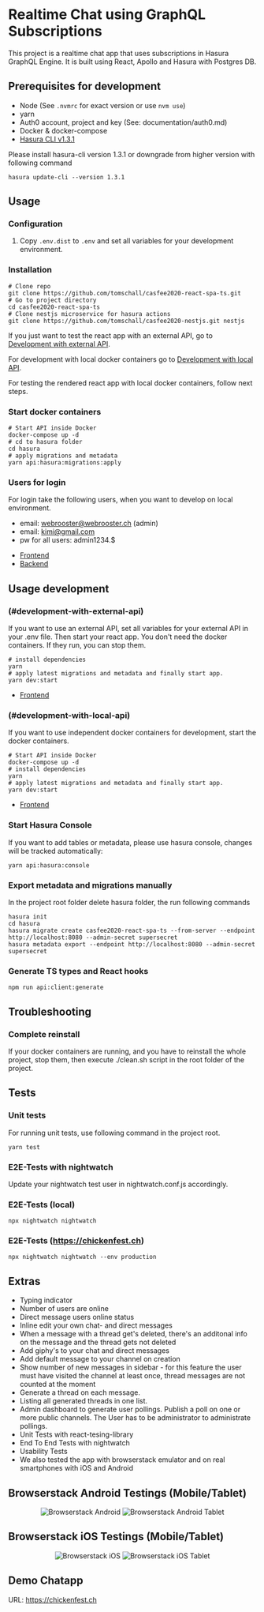 # Realtime Chat using GraphQL Subscriptions

This project is a realtime chat app that uses subscriptions in Hasura GraphQL Engine.
It is built using React, Apollo and Hasura with Postgres DB.

## Prerequisites for development

- Node (See `.nvmrc` for exact version or use `nvm use`)
- yarn
- Auth0 account, project and key (See: documentation/auth0.md)
- Docker & docker-compose
- [Hasura CLI v1.3.1](https://hasura.io/docs/1.0/graphql/core/hasura-cli/install-hasura-cli.html)

Please install hasura-cli version 1.3.1 or downgrade from higher version with following command

```shell script
hasura update-cli --version 1.3.1
```

## Usage

### Configuration

1. Copy `.env.dist` to `.env` and set all variables for your development environment.

### Installation

```shell script
# Clone repo
git clone https://github.com/tomschall/casfee2020-react-spa-ts.git
# Go to project directory
cd casfee2020-react-spa-ts
# Clone nestjs microservice for hasura actions
git clone https://github.com/tomschall/casfee2020-nestjs.git nestjs
```

If you just want to test the react app with an external API, go to [Development with external API](#development-with-external-api).

For development with local docker containers go to [Development with local API](#development-with-local-api).

For testing the rendered react app with local docker containers, follow next steps.

### Start docker containers

```shell script
# Start API inside Docker
docker-compose up -d
# cd to hasura folder
cd hasura
# apply migrations and metadata
yarn api:hasura:migrations:apply
```

### Users for login

For login take the following users, when you want to develop on local environment.

- email: webrooster@webrooster.ch (admin)
- email: kimi@gmail.com
- pw for all users: admin1234.$

* [Frontend](http://localhost)
* [Backend](http://localhost:8080/console)

## Usage development

### (#development-with-external-api)

If you want to use an external API, set all variables for your external API in your .env file.
Then start your react app. You don't need the docker containers. If they run, you can stop them.

```shell script
# install dependencies
yarn
# apply latest migrations and metadata and finally start app.
yarn dev:start
```

- [Frontend](http://localhost:3000)

### (#development-with-local-api)

If you want to use independent docker containers for development, start the docker containers.

```shell script
# Start API inside Docker
docker-compose up -d
# install dependencies
yarn
# apply latest migrations and metadata and finally start app.
yarn dev:start
```

- [Frontend](http://localhost:3000)

### Start Hasura Console

If you want to add tables or metadata, please use hasura console, changes will be tracked automatically:

```shell script
yarn api:hasura:console
```

### Export metadata and migrations manually

In the project root folder delete hasura folder, the run following commands

```shell script
hasura init
cd hasura
hasura migrate create casfee2020-react-spa-ts --from-server --endpoint http://localhost:8080 --admin-secret supersecret
hasura metadata export --endpoint http://localhost:8080 --admin-secret supersecret
```

### Generate TS types and React hooks

```shell script
npm run api:client:generate
```

## Troubleshooting

### Complete reinstall

If your docker containers are running, and you have to reinstall the whole project, stop
them, then execute ./clean.sh script in the root folder of the project.

## Tests

### Unit tests

For running unit tests, use following command in the project root.

```
yarn test
```

### E2E-Tests with nightwatch

Update your nightwatch test user in nightwatch.conf.js accordingly.

### E2E-Tests (local)

```
npx nightwatch nightwatch
```

### E2E-Tests (https://chickenfest.ch)

```
npx nightwatch nightwatch --env production
```

## Extras

- Typing indicator
- Number of users are online
- Direct message users online status
- Inline edit your own chat- and direct messages
- When a message with a thread get's deleted, there's an additonal info on the message and the thread gets not deleted
- Add giphy's to your chat and direct messages
- Add default message to your channel on creation
- Show number of new messages in sidebar - for this feature the user must have visited the channel at least once, thread messages are not counted at the moment
- Generate a thread on each message.
- Listing all generated threads in one list.
- Admin dashboard to generate user pollings. Publish a poll on one or more public channels. The User has to be administrator to administrate pollings.
- Unit Tests with react-tesing-library
- End To End Tests with nightwatch
- Usability Tests
- We also tested the app with browserstack emulator and on real smartphones with iOS and Android

## Browserstack Android Testings (Mobile/Tablet)

<p align="center">
  <img src="public/browserstack-android.jpg" alt="Browserstack Android">
  <img src="public/browserstack-tablet.jpg" alt="Browserstack Android Tablet">
</p>

## Browserstack iOS Testings (Mobile/Tablet)

<p align="center">
  <img src="public/browserstack-iphone.jpg" alt="Browserstack iOS">
  <img src="public/browserstack-ios-tablet.jpg" alt="Browserstack iOS Tablet">
</p>

## Demo Chatapp

URL: https://chickenfest.ch
